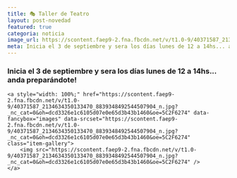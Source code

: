 ```yaml
---
title: 🎭 Taller de Teatro
layout: post-novedad
featured: true
categoria: noticia
image_url: https://scontent.faep9-2.fna.fbcdn.net/v/t1.0-9/40371587_2134634350133470_8839348492544507904_n.jpg?_nc_cat=0&oh=dcd3326e1c6105d07e0e65d3b43b1460&oe=5C2F6274
meta: Inicia el 3 de septiembre y sera los días lunes de 12 a 14hs... anda preparándote! 
---
```


<h3>Inicia el 3 de septiembre y sera los días lunes de 12 a 14hs... anda preparándote! </h3>

<div style="position: relative;">
	<div class="gallery col-3">

	<a style="width: 100%;" href="https://scontent.faep9-2.fna.fbcdn.net/v/t1.0-9/40371587_2134634350133470_8839348492544507904_n.jpg?_nc_cat=0&oh=dcd3326e1c6105d07e0e65d3b43b1460&oe=5C2F6274" data-fancybox="images" data-srcset="https://scontent.faep9-2.fna.fbcdn.net/v/t1.0-9/40371587_2134634350133470_8839348492544507904_n.jpg?_nc_cat=0&oh=dcd3326e1c6105d07e0e65d3b43b1460&oe=5C2F6274" class="item-gallery">
		<img src="https://scontent.faep9-2.fna.fbcdn.net/v/t1.0-9/40371587_2134634350133470_8839348492544507904_n.jpg?_nc_cat=0&oh=dcd3326e1c6105d07e0e65d3b43b1460&oe=5C2F6274" />
	</a>

</div>
</div>

